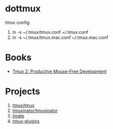 # dottmux
tmux config

1. ln -s ~/.tmux/tmux.conf ~/.tmux.conf
2. ln -s ~/.tmux/tmux.mac.conf ~/.tmux.mac.conf


# Books

+ [Tmux 2: Productive Mouse-Free Development](https://www.amazon.com/tmux-2-Productive-Mouse-Free-Development/dp/1680502212/ref=sr_1_1?keywords=tmux&qid=1652364649&s=books&sr=1-1)


# Projects

1. [tmux/tmux](https://github.com/tmux/tmux.git)
2. [tmuxinator/tmuxinator](https://github.com/tmuxinator/tmuxinator.git)
3. [tmate](https://github.com/tmate-io/tmate.git)
4. [tmux-plugins](https://github.com/tmux-plugins)

